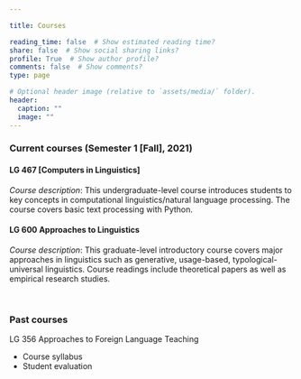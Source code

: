 ```yaml
---

title: Courses

reading_time: false  # Show estimated reading time?
share: false  # Show social sharing links?
profile: True  # Show author profile?
comments: false  # Show comments?
type: page

# Optional header image (relative to `assets/media/` folder).
header:
  caption: ""
  image: ""
---
```



### Current courses (Semester 1 [Fall], 2021)

#### LG 467 [Computers in Linguistics]
*Course description*: This undergraduate-level course introduces students to key concepts in computational linguistics/natural language processing. The course covers basic text processing with Python. 


#### LG 600 Approaches to Linguistics
*Course description*: This graduate-level introductory course covers major approaches in linguistics such as generative, usage-based, typological-universal linguistics. Course readings include theoretical papers as well as empirical research studies.


&nbsp;


### Past courses 

LG 356 Approaches to Foreign Language Teaching
+ Course syllabus 
+ Student evaluation

